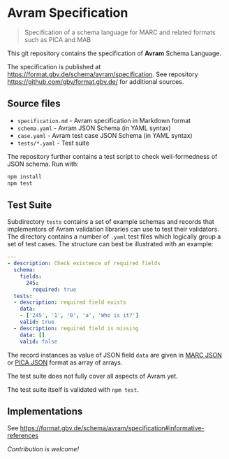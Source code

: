 # Avram Specification

> Specification of a schema language for MARC and related formats such as PICA and MAB

This git repository contains the specification of **Avram** Schema Language.

The specification is published at <https://format.gbv.de/schema/avram/specification>. See repository <https://github.com/gbv/format.gbv.de/> for additional sources.

## Source files

* `specification.md` - Avram specification in Markdown format
* `schema.yaml` - Avram JSON Schema (in YAML syntax)
* `case.yaml` - Avram test case JSON Schema (in YAML syntax)
* `tests/*.yaml` - Test suite

The repository further contains a test script to check well-formedness of JSON schema. Run with:

~~~bash
npm install
npm test
~~~ 

## Test Suite

Subdirectory `tests` contains a set of example schemas and records that
implementors of Avram validation libraries can use to test their validators.
The directory contains a number of `.yaml` test files which logically group a
set of test cases. The structure can best be illustrated with an example: 

~~~yaml
---
- description: Check existence of required fields
  schema:
    fields:
      245:
        required: true
  tests:
  - description: required field exists
    data:
    - ['245', '1', '0', 'a', 'Who is it?']
    valid: true
  - description: required field is missing
    data: []
    valid: false
~~~

The record instances as value of JSON field `data` are given in [MARC JSON]
or [PICA JSON] format as array of arrays.

[MARC JSON]: http://format.gbv.de/marc/json
[PICA JSON]: http://format.gbv.de/pica/json

The test suite does not fully cover all aspects of Avram yet.

The test suite itself is validated with `npm test`.

## Implementations

See <https://format.gbv.de/schema/avram/specification#informative-references>

*Contribution is welcome!*
